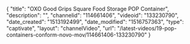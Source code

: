 {
    "title": "OXO Good Grips Square Food Storage POP Container",
    "description": "",
    "channelid": "114661406",
    "videoid": "133230790",
    "date_created": "1513192499",
    "date_modified": "1516757363",
    "type": "captivate",
    "layout": "channelVideo",
    "url": "\/latest-videos\/19-pop-containers-conform-novo-mov\/114661406-133230790"
}
